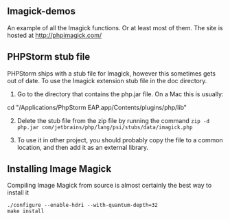 
## Imagick-demos

An example of all the Imagick functions. Or at least most of them. The site is hosted at http://phpimagick.com/
 

## PHPStorm stub file

PHPStorm ships with a stub file for Imagick, however this sometimes gets out of date. To use the Imagick extension stub file in the doc directory.

1. Go to the directory that contains the php.jar file. On a Mac this is usually:

cd "/Applications/PhpStorm EAP.app/Contents/plugins/php/lib"

2. Delete the stub file from the zip file by running the command `zip -d php.jar com/jetbrains/php/lang/psi/stubs/data/imagick.php`

3. To use it in other project, you should probably copy the file to a common location, and then add it as an external library.



## Installing Image Magick

Compiling Image Magick from source is almost certainly the best way to install it

    ./configure --enable-hdri --with-quantum-depth=32
    make install
